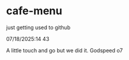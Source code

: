 # cafe-menu
just getting used to github

07/18/2025:14 43

A little touch and go but we did it. Godspeed o7
